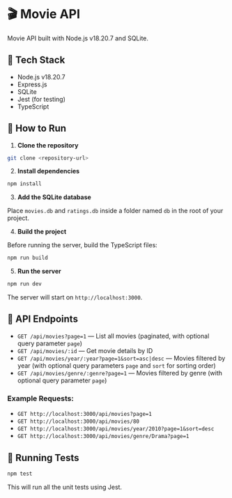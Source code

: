 
# 🎬 Movie API

Movie API built with Node.js v18.20.7 and SQLite.

## 🧰 Tech Stack

- Node.js v18.20.7
- Express.js
- SQLite
- Jest (for testing)
- TypeScript

## 🚀 How to Run

1. **Clone the repository**

```bash
git clone <repository-url>
```

2. **Install dependencies**

```bash
npm install
```

3. **Add the SQLite database**

Place `movies.db` and `ratings.db` inside a folder named `db` in the root of your project.

4. **Build the project**

Before running the server, build the TypeScript files:

```bash
npm run build
```

5. **Run the server**

```bash
npm run dev
```

The server will start on `http://localhost:3000`.

## 📘 API Endpoints

- `GET /api/movies?page=1` — List all movies (paginated, with optional query parameter `page`)
- `GET /api/movies/:id` — Get movie details by ID
- `GET /api/movies/year/:year?page=1&sort=asc|desc` — Movies filtered by year (with optional query parameters `page` and `sort` for sorting order)
- `GET /api/movies/genre/:genre?page=1` — Movies filtered by genre (with optional query parameter `page`)

### Example Requests:

- `GET http://localhost:3000/api/movies?page=1`
- `GET http://localhost:3000/api/movies/80`
- `GET http://localhost:3000/api/movies/year/2010?page=1&sort=desc`
- `GET http://localhost:3000/api/movies/genre/Drama?page=1`

## 🧪 Running Tests

```bash
npm test
```

This will run all the unit tests using Jest.
